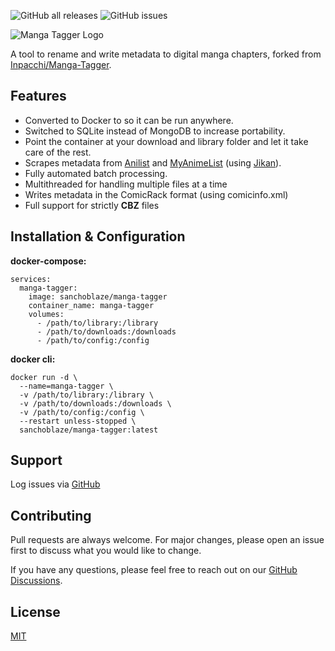 ![GitHub all releases](https://img.shields.io/github/downloads/sanchoblaze/Manga-Tagger/total) ![GitHub issues](https://img.shields.io/github/issues/sanchoblaze/Manga-Tagger)

![Manga Tagger Logo](https://raw.githubusercontent.com/SanchoBlaze/Manga-Tagger/main/images/manga_tagger_logo_cropped.png)

A tool to rename and write metadata to digital manga chapters, forked from [Inpacchi/Manga-Tagger](https://github.com/Inpacchi/Manga-Tagger). 

## Features
* Converted to Docker to so it can be run anywhere.
* Switched to SQLite instead of MongoDB to increase portability.
* Point the container at your download and library folder and let it take care of the rest.
* Scrapes metadata from [Anilist](https://anilist.co/) and [MyAnimeList](https://myanimelist.net/) (using [Jikan](https://jikan.moe/)).
* Fully automated batch processing.
* Multithreaded for handling multiple files at a time
* Writes metadata in the ComicRack format (using comicinfo.xml)
* Full support for strictly **CBZ** files

## Installation & Configuration
**docker-compose:**

    services:  
      manga-tagger:  
        image: sanchoblaze/manga-tagger  
        container_name: manga-tagger  
        volumes:  
          - /path/to/library:/library  
          - /path/to/downloads:/downloads  
          - /path/to/config:/config

**docker cli:**

    docker run -d \
      --name=manga-tagger \
      -v /path/to/library:/library \
      -v /path/to/downloads:/downloads \
      -v /path/to/config:/config \
      --restart unless-stopped \
      sanchoblaze/manga-tagger:latest


## Support

Log issues via [GitHub](https://github.com/sanchoblaze/Manga-Tagger/issues)

## Contributing
Pull requests are always welcome. For major changes, please open an issue first to discuss what you would like to change.

If you have any questions, please feel free to reach out on our [GitHub Discussions](https://github.com/sanchoblaze/Manga-Tagger/discussions).

## License
[MIT](https://choosealicense.com/licenses/mit/)